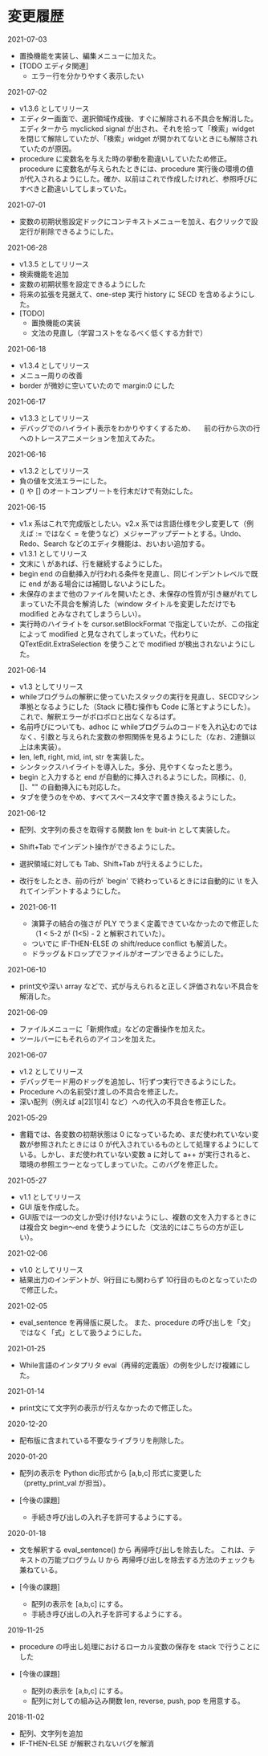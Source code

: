 # 変更履歴

2021-07-03
- 置換機能を実装し、編集メニューに加えた。
- [TODO エディタ関連]
	- エラー行を分かりやすく表示したい



2021-07-02

- v1.3.6 としてリリース
- エディター画面で、選択領域作成後、すぐに解除される不具合を解消した。エディターから myclicked signal が出され、それを拾って「検索」widget を閉じて解除していたが、「検索」widget が開かれてないときにも解除されていたのが原因。
- procedure に変数名を与えた時の挙動を勘違いしていたため修正。procedure に変数名が与えられたときには、procedure 実行後の環境の値が代入されるようにした。確か、以前はこれで作成したけれど、参照呼びにすべきと勘違いしてしまっていた。



2021-07-01

- 変数の初期状態設定ドックにコンテキストメニューを加え、右クリックで設定行が削除できるようにした。



2021-06-28

- v1.3.5 としてリリース
- 検索機能を追加
- 変数の初期状態を設定できるようにした
- 将来の拡張を見据えて、one-step 実行 history に SECD を含めるようにした。
- [TODO]
  - 置換機能の実装
  - 文法の見直し（学習コストをなるべく低くする方針で）



2021-06-18

- v1.3.4 としてリリース
- メニュー周りの改善
- border が微妙に空いていたので margin:0 にした



2021-06-17
- v1.3.3 としてリリース
- デバッグでのハイライト表示をわかりやすくするため、
　前の行から次の行へのトレースアニメーションを加えてみた。

2021-06-16

- v1.3.2 としてリリース
- 負の値を文法エラーにした。
- () や [] のオートコンプリートを行末だけで有効にした。



2021-06-15

- v1.x 系はこれで完成版としたい。v2.x 系では言語仕様を少し変更して（例えば := ではなく = を使うなど）メジャーアップデートとする。Undo、Redo、Search などのエディタ機能は、おいおい追加する。
- v1.3.1 としてリリース
- 文末に \ があれば、行を継続するようにした。
- begin end の自動挿入が行われる条件を見直し、同じインデントレベルで既に end がある場合には補間しないようにした。
- 未保存のままで他のファイルを開いたとき、未保存の性質が引き継がれてしまっていた不具合を解消した（window タイトルを変更しただけでも modified とみなされてしまうらしい）。
- 実行時のハイライトを cursor.setBlockFormat で指定していたが、この指定によって modified と見なされてしまっていた。代わりに QTextEdit.ExtraSelection を使うことで modified が検出されないようにした。



2021-06-14

- v1.3 としてリリース
- whileプログラムの解釈に使っていたスタックの実行を見直し、SECDマシン準拠となるようにした（Stack に積む操作も Code に落とすようにした）。これで、解釈エラーがポロポロと出なくなるはず。
- 名前呼びについても、adhoc に whileプログラムのコードを入れ込むのではなく、引数と与えられた変数の参照関係を見るようにした（なお、2連鎖以上は未実装）。
- len, left, right, mid, int, str を実装した。
- シンタックスハイライトを導入した。多分、見やすくなったと思う。
- begin と入力すると end が自動的に挿入されるようにした。同様に、(), []、"" の自動挿入にも対応した。
- タブを使うのをやめ、すべてスペース4文字で置き換えるようにした。



2021-06-12

- 配列、文字列の長さを取得する関数 len を buit-in として実装した。
- Shift+Tab でインデント操作ができるようにした。
- 選択領域に対しても Tab、Shift+Tab が行えるようにした。
- 改行をしたとき、前の行が `begin' で終わっているときには自動的に \t を入れてインデントするようにした。


- 2021-06-11
  - 演算子の結合の強さが PLY でうまく定義できていなかったので修正した（1 < 5-2  が (1<5) - 2 と解釈されていた）。
  - ついでに IF-THEN-ELSE の shift/reduce conflict も解消した。
  - ドラッグ＆ドロップでファイルがオープンできるようにした。



2021-06-10

- print文や深い array などで、式が与えられると正しく評価されない不具合を解消した。



2021-06-09

- ファイルメニューに「新規作成」などの定番操作を加えた。
- ツールバーにもそれらのアイコンを加えた。



2021-06-07

- v1.2 としてリリース
- デバッグモード用のドッグを追加し、1行ずつ実行できるようにした。
- Procedure への名前受け渡しの不具合を修正した。
- 深い配列（例えば a[2][1][4] など）への代入の不具合を修正した。



2021-05-29

- 書籍では、各変数の初期状態は 0 になっているため、まだ使われていない変数が参照されたときには 0 が代入されているものとして処理するようにしている。しかし、まだ使われていない変数 a に対して a++ が実行されると、環境の参照エラーとなってしまっていた。このバグを修正した。



2021-05-27

- v1.1 としてリリース
- GUI 版を作成した。
- GUI版では一つの文しか受け付けないようにし、複数の文を入力するときには複合文 begin～end を使うようにした（文法的にはこちらの方が正しい）。



2021-02-06

- v1.0 としてリリース
- 結果出力のインデントが、9行目にも関わらず 10行目のものとなっていたので修正した。



2021-02-05

- eval_sentence を再帰版に戻した。
また、procedure の呼び出しを「文」ではなく「式」として扱うようにした。



2021-01-25

- While言語のインタプリタ eval（再帰的定義版）の例を少しだけ複雑にした。



2021-01-14

- print文にて文字列の表示が行えなかったので修正した。



2020-12-20

- 配布版に含まれている不要なライブラリを削除した。



2020-01-20

- 配列の表示を Python dic形式から
[a,b,c] 形式に変更した
（pretty_print_val が担当）。

- [今後の課題]
  - 手続き呼び出しの入れ子を許可するようにする。



2020-01-18

- 文を解釈する eval_sentence() から
再帰呼び出しを除去した。
これは、テキストの万能プログラム U から
再帰呼び出しを除去する方法のチェックも兼ねている。

- [今後の課題]
  - 配列の表示を [a,b,c] にする。
  - 手続き呼び出しの入れ子を許可するようにする。



2019-11-25

- procedure の呼出し処理におけるローカル変数の保存を stack で行うことにした

- [今後の課題]
  - 配列の表示を [a,b,c] にする。
  - 配列に対しての組み込み関数 len, reverse, push, pop を用意する。



2018-11-02

- 配列、文字列を追加
- IF-THEN-ELSE が解釈されないバグを解消
